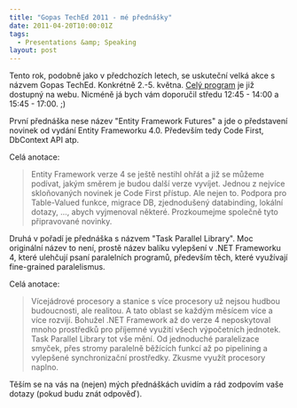 ```yaml
---
title: "Gopas TechEd 2011 - mé přednášky"
date: 2011-04-20T10:00:01Z
tags:
  - Presentations &amp; Speaking
layout: post
---
```

Tento rok, podobně jako v předchozích letech, se uskuteční velká akce s názvem Gopas TechEd. Konkrétně 2.-5. května. [Celý program][1] je již dostupný na webu. Nicméně já bych vám doporučil středu 12:45 - 14:00 a 15:45 - 17:00. ;)

První přednáška nese název "Entity Framework Futures" a jde o představení novinek od vydání Entity Frameworku 4.0. Především tedy Code First, DbContext API atp. 

Celá anotace:

> Entity Framework verze 4 se ještě nestihl ohřát a již se můžeme podívat, jakým směrem je budou další verze vyvíjet. Jednou z nejvíce skloňovaných novinek je Code First přístup. Ale nejen to. Podpora pro Table-Valued funkce, migrace DB, zjednodušený databinding, lokální dotazy, ..., abych vyjmenoval některé. Prozkoumejme společně tyto připravované novinky.

Druhá v pořadí je přednáška s názvem "Task Parallel Library". Moc originální název to není, prostě název balíku vylepšení v .NET Frameworku 4, které ulehčují psaní paralelních programů, především těch, které využívají fine-grained paralelismus. 

Celá anotace:

> Vícejádrové procesory a stanice s více procesory už nejsou hudbou budoucnosti, ale realitou. A tato oblast se každým měsícem více a více rozvijí. Bohužel .NET Framework až do verze 4 neposkytoval mnoho prostředků pro příjemné využití všech výpočetních jednotek. Task Parallel Library tot vše mění. Od jednoduché paralelizace smyček, přes stromy paralelně běžících funkcí až po pipelining a vylepšené synchronizační prostředky. Zkusme využít procesory naplno.

Těším se na vás na (nejen) mých přednáškách uvidím a rád zodpovím vaše dotazy (pokud budu znát odpověď).

[1]: http://www.teched.cz/program.html